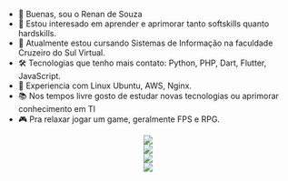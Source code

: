 - 👋 Buenas, sou o Renan de Souza
- 👀 Estou interesado em aprender e aprimorar tanto softskills quanto hardskills.
- 🌱 Atualmente estou cursando Sistemas de Informação na faculdade Cruzeiro do Sul Virtual.
- 🛠️ Tecnologias que tenho mais contato: Python, PHP, Dart, Flutter, JavaScript.
- 🔧 Experiencia com Linux Ubuntu, AWS, Nginx.
- 📚 Nos tempos livre gosto de estudar novas tecnologias ou aprimorar conhecimento em TI
- 🎮 Pra relaxar jogar um game, geralmente FPS e RPG.

<div align="center">
    <img src="https://github-readme-streak-stats.herokuapp.com/?user=rds-renan&theme=radical" />
</div>

<div align="center">
    <img src="https://github-profile-summary-cards.vercel.app/api/cards/profile-details?username=rds-renan&theme=radical" />
</div>

<div align="center">
    <img src="https://github-readme-stats.vercel.app/api?username=rds-renan&show_icons=true&theme=radical" />
</div>

<div align="center">
    <img src="https://github-profile-trophy.vercel.app/?username=rds-renan&theme=darkhub" />
</div>


<!---
rds-renan/rds-renan is a ✨ special ✨ repository because its `README.md` (this file) appears on your GitHub profile.
You can click the Preview link to take a look at your changes.
--->
